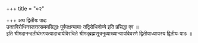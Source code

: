 +++
title = "०२"

+++
अथ द्वितीयः पादः  
उक्तविरोधिनस्तत्तत्समयसिद्धाः पूर्वपक्षन्यायाः तद्विरोधिनोन्ये इति प्रसिद्धा एव ॥  
इति श्रीमदानन्दतीर्थभगवत्पादाचार्यविरचिते श्रीमद्ब्रह्मसूत्रनुव्याख्यान्यायविवरणे द्वितीयाध्यायस्य द्वितीयः पादः ॥  
